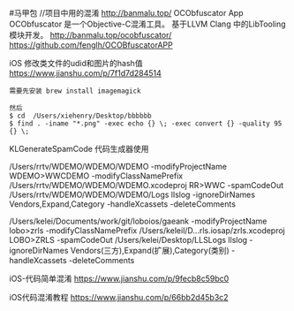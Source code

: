 #马甲包
//项目中用的混淆
http://banmalu.top/
OCObfuscator App
OCObfuscator 是一个Objective-C混淆工具。 基于LLVM Clang 中的LibTooling 模块开发。
http://banmalu.top/ocobfuscator/
https://github.com/fenglh/OCOBfuscatorAPP



iOS 修改类文件的udid和图片的hash值
https://www.jianshu.com/p/7f1d7d284514

```
需要先安装 brew install imagemagick

然后
$ cd  /Users/xiehenry/Desktop/bbbbbb
$ find . -iname "*.png" -exec echo {} \; -exec convert {} -quality 95 {} \;
```


KLGenerateSpamCode 代码生成器使用

/Users/rrtv/WDEMO/WDEMO/WDEMO
-modifyProjectName WDEMO>WWCDEMO
-modifyClassNamePrefix /Users/rrtv/WDEMO/WDEMO/WDEMO.xcodeproj RR>WWC 
-spamCodeOut /Users/rrtv/WDEMO/WDEMO/WDEMO/Logs llslog
-ignoreDirNames Vendors,Expand,Category
-handleXcassets
-deleteComments



/Users/kelei/Documents/work/git/loboios/gaeank
-modifyProjectName lobo>zrls
-modifyClassNamePrefix /Users/keleil/D...rls.iosap/zrls.xcodeproj LOBO>ZRLS
-spamCodeOut /Users/kelei/Desktop/LLSLogs llslog
-ignoreDirNames Vendors(三方),Expand(扩展),Category(类别)
-handleXcassets
-deleteComments


iOS-代码简单混淆
https://www.jianshu.com/p/9fecb8c59bc0

iOS代码混淆教程
https://www.jianshu.com/p/66bb2d45b3c2
